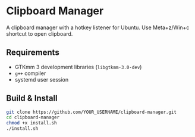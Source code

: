# Clipboard Manager

A clipboard manager with a hotkey listener for Ubuntu.
Use Meta+z/Win+c shortcut to open clipboard.

## Requirements

- GTKmm 3 development libraries (`libgtkmm-3.0-dev`)
- `g++` compiler
- systemd user session

## Build & Install

```bash
git clone https://github.com/YOUR_USERNAME/clipboard-manager.git
cd clipboard-manager
chmod +x install.sh
./install.sh

